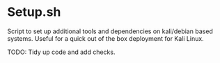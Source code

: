 Setup.sh
=======

Script to set up additional tools and dependencies on kali/debian based systems.
Useful for a quick out of the box deployment for Kali Linux.

TODO: Tidy up code and add checks.
